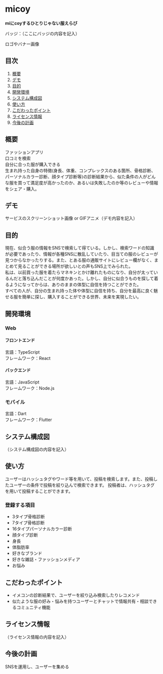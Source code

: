 # micoy
**miにcoyするひとりじゃない服えらび**

バッジ：（ここにバッジの内容を記入）

ロゴやバナー画像

## 目次
1. [概要](#概要)
2. [デモ](#デモ)
3. [目的](#目的)
4. [開発環境](#開発環境)
5. [システム構成図](#システム構成図)
6. [使い方](#使い方)
7. [こだわったポイント](#こだわったポイント)
8. [ライセンス情報](#ライセンス情報)
9. [今後の計画](#今後の計画)

## 概要
ファッションアプリ<br>
口コミを検索<br>
自分に合った服が購入できる<br>
生まれ持った自身の特徴(身長、体重、コンプレックスのある箇所、骨格診断、パーソナルカラー診断、顔タイプ診断等)の診断結果から、似た条件の人がどんな服を買って満足度が高かったのか、あるいは失敗したのか等のレビューや情報をシェア・購入。

## デモ
サービスのスクリーンショット画像 or GIFアニメ（デモ内容を記入）

## 目的
現在、似合う服の情報をSNSで検索して得ている。しかし、検索ワードの知識が必要であったり、情報が各種SNSに散乱していたり、目当ての服のレビューが見つからなかったりする。また、とある服の通販サイトにレビュー欄がなく、まとめて見ることができる場所が欲しいとの声もSNS上でみられた。<br>
私は、以前買った服を着たらマネキンとかけ離れたものになり、自分が太っているんだと落ち込んだことが何度かあった。しかし、自分に似合うものを探して着るようになってからは、ありのままの体型に自信を持つことができた。<br>
すべての人が、自分の生まれ持った体や体型に自信を持ち、自分を最高に良く魅せる服を簡単に探し、購入することができる世界、未来を実現したい。

## 開発環境
### Web
#### フロントエンド
言語：TypeScript<br>
フレームワーク：React
#### バックエンド
言語：JavaScript<br>
フレームワーク：Node.js
### モバイル
言語：Dart<br>
フレームワーク：Flutter

## システム構成図
（システム構成図の内容を記入）

## 使い方
ユーザーはハッシュタグやワード等を用いて、投稿を検索します。また、投稿したユーザーの条件で投稿を絞り込んで検索できます。
投稿者は、ハッシュタグを用いて投稿することができます。

### 登録する項目
- 3タイプ骨格診断
- 7タイプ骨格診断
- 16タイプパーソナルカラー診断
- 顔タイプ診断
- 身長
- 体脂肪率
- 好きなブランド
- 好きな雑誌・ファッションメディア
- お悩み

## こだわったポイント
- イメコンの診断結果で、ユーザーを絞り込み検索したりレコメンド
- 似たような服の好み・悩みを持つユーザーとチャットで情報共有・相談できるコミュニティ機能

## ライセンス情報
（ライセンス情報の内容を記入）

## 今後の計画
SNSを運用し、ユーザーを集める
